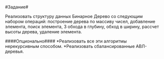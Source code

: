 #Задание#

Реализовать структуру данных Бинарное Дерево со следующим набором операций:
построение дерева по массиву чисел, добавление элемента, поиск элемента, 3 обхода в глубину, обход в ширину, рассчет высоты дерева, удаление элемента.

####Опционально####
*Реализовать все эти алгоритмы нерекурсивным способом.
*Реализовать сбалансированные АВЛ-деревья.